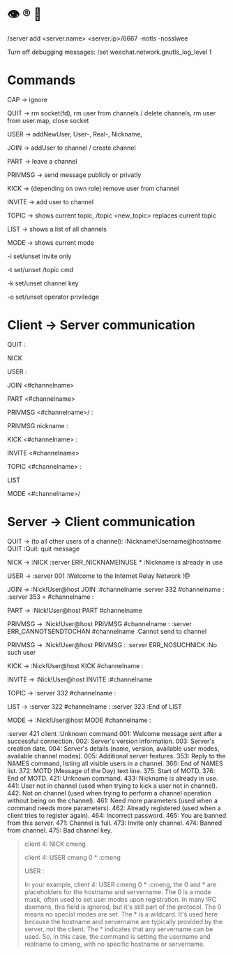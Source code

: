 # :eye: :registered: :ocean:


/server add <server.name> <server.ip>/6667 -notls -nosslwee

Turn off debugging messages:
/set weechat.network.gnutls_log_level 1


# Commands

CAP -> ignore

QUIT -> rm socket(fd), rm user from channels / delete channels, rm user from user.map, close socket

USER -> addNewUser, User-, Real-, Nickname,

JOIN -> addUser to channel / create channel

PART ->	leave a channel

PRIVMSG -> send message publicly or privatly

KICK -> (depending on own role) remove user from channel

INVITE -> add user to channel

TOPIC -> shows current topic, /topic <new_topic> replaces current topic

LIST -> shows a list of all channels

MODE -> shows current mode

 -i set/unset invite only

 -t set/unset /topic cmd

 -k set/unset channel key

 -o set/unset operator priviledge


# Client -> Server communication

QUIT :<quit message>

NICK <new-nickname>

USER <username> <hostname> <servername> :<realname>

JOIN <#channelname>

PART <#channelname>

PRIVMSG <#channelname>/<nickname> :<message>

PRIVMSG nickname :<message>

KICK <#channelname> <nickname> :<reason>

INVITE <nickname> <#channelname>

TOPIC <#channelname> :<new topic>

LIST

MODE <#channelname>/<nickname> <mode>


# Server -> Client communication

QUIT 	->		(to all other users of a channel): :Nickname!Username@hostname QUIT :Quit: quit message

NICK 	->		:NICK <old-nickname> <new-nickname>
			:server ERR_NICKNAMEINUSE * <new-nickname> :Nickname is already in use

USER 	->		:server 001 <nickname> :Welcome to the Internet Relay Network <nick>!<user>@<host>

JOIN 	->		:Nick!User@host JOIN :#channelname
			:server 332 <nickname> #channelname :<topic>
			:server 353 <nickname> = #channelname :<nicknames>

PART 	->		:Nick!User@host PART #channelname

PRIVMSG ->		:Nick!User@host PRIVMSG #channelname :<message>
			:server ERR_CANNOTSENDTOCHAN <nickname> #channelname :Cannot send to channel

PRIVMSG	->		:Nick!User@host PRIVMSG <nickname> :<message>
			:server ERR_NOSUCHNICK <nickname> :No such user

KICK 	->		:Nick!User@host KICK #channelname <nickname> :<reason>

INVITE 	->		:Nick!User@host INVITE <nickname> :#channelname

TOPIC 	->		:server 332 <nickname> #channelname :<topic>

LIST	->		:server 322 <nickname> #channelname <user count> :<topic>
			:server 323 <nickname> :End of LIST

MODE 	->		:Nick!User@host MODE #channelname :<mode>




:server 421 client :Unknown command
001: Welcome message sent after a successful connection.
002: Server's version information.
003: Server's creation date.
004: Server's details (name, version, available user modes, available channel modes).
005: Additional server features.
353: Reply to the NAMES command, listing all visible users in a channel.
366: End of NAMES list.
372: MOTD (Message of the Day) text line.
375: Start of MOTD.
376: End of MOTD.
421: Unknown command.
433: Nickname is already in use.
441: User not in channel (used when trying to kick a user not in channel).
442: Not on channel (used when trying to perform a channel operation without being on the channel).
461: Need more parameters (used when a command needs more parameters).
462: Already registered (used when a client tries to register again).
464: Incorrect password.
465: You are banned from this server.
471: Channel is full.
473: Invite only channel.
474: Banned from channel.
475: Bad channel key.


>client 4: NICK cmeng
>
>client 4: USER cmeng 0 * :cmeng
>
>USER <username> <hostname> <servername> :<realname>
>
>In your example, client 4: USER cmeng 0 * :cmeng, the 0 and * are placeholders for the hostname and servername.
The 0 is a mode mask, often used to set user modes upon registration. In many IRC daemons, this field is ignored, but it's still part of the protocol. The 0 means no special modes are set.
The * is a wildcard. It's used here because the hostname and servername are typically provided by the server, not the client. The * indicates that any servername can be used.
So, in this case, the command is setting the username and realname to cmeng, with no specific hostname or servername.
